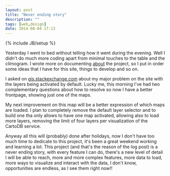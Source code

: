 ```yaml
---
layout: post
title: "Never ending story"
description: ""
tags: [web,design]
date: 2014-08-04 17:13
---
```

{% include JB/setup %}

Yesterday I went to bed without telling how it went during the evening. Well I didn't do much more coding apart from minimal touches to the table and the climogram. I wrote more on documenting [about](/about.html) the project, so I put in order some ideas that I have for this site, things to develop and so on.

I asked on [gis.stackexchange.com](http://gis.stackexchange.com/questions/109224/hide-layers-by-default-on-cartodb-visualization/109274) about my major problem on the site with the layers being activated by default. Lucky me, this morning I've had two complementary questions about how to resolve so now I have a better frontpage, showing just one of the maps.

My next improvement on this map will be a better expression of which maps are loaded. I plan to completely remove the default layer selector and to build one tha only allows to have one map activated, allowing also to load more layers, removing the limit of four layers per visualization of the CartoDB service.

Anyway all this will (probably) done after holidays, now I don't have too much time to dedicate to this project, it's been a great weekend working and learning a lot. This project (and that's the reason of the log post) is a never ending story, with every feature I can do, there's a new level of detail I will be able to reach, more and  more complex features, more data to load, more ways to visualize and interact with the data, I don't know, opportunities are endless, as I see them right now!!
